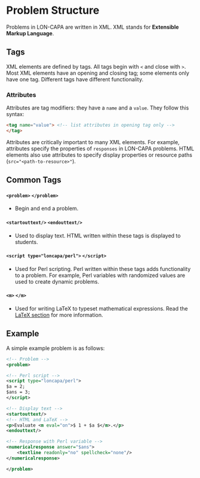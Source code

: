 Problem Structure
========

Problems in LON-CAPA are written in XML. XML stands for **Extensible Markup Language**.

## Tags

XML elements are defined by tags. All tags begin with `<` and close with `>`. Most XML elements have an opening and closing tag; some elements only have one tag. Different tags have different functionality.

### Attributes

Attributes are tag modifiers: they have a `name` and a `value`. They follow this syntax:

```html
<tag name="value"> <!-- list attributes in opening tag only -->
</tag>
```

Attributes are critically important to many XML elements. For example, attributes specify the properties of `responses` in LON-CAPA problems. HTML elements also use attributes to specify display properties or resource paths (`src="<path-to-resource>"`).

## Common Tags

#### `<problem>` `</problem>`

- Begin and end a problem.

#### `<startouttext/>` `<endouttext/>`

- Used to display text. HTML written within these tags is displayed to students.

#### `<script type="loncapa/perl">` `</script>`

- Used for Perl scripting. Perl written within these tags adds functionality to a problem. For example, Perl variables with randomized values are used to create dynamic problems.

#### `<m>` `</m>`

- Used for writing LaTeX to typeset mathematical expressions. Read the [LaTeX section](/docs/loncapa/latex.md) for more information.

## Example

A simple example problem is as follows:

```xml
<!-- Problem -->
<problem>

<!-- Perl script -->
<script type="loncapa/perl">
$a = 2;
$ans = 3;
</script>

<!-- Display text -->
<startouttext/>
<!-- HTML and LaTeX -->
<p>Evaluate <m eval="on">$ 1 + $a $</m>.</p>
<endouttext/>

<!-- Response with Perl variable -->
<numericalresponse answer="$ans">
    <textline readonly="no" spellcheck="none"/>
</numericalresponse>

</problem>
```
